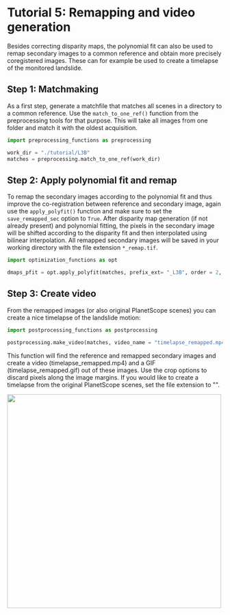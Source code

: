 # Tutorial 5: Remapping and video generation

Besides correcting disparity maps, the polynomial fit can also be used to remap secondary images to a common reference and obtain more precisely coregistered images. These can for example be used to create a timelapse of the monitored landslide. 

## Step 1: Matchmaking

As a first step, generate a matchfile that matches all scenes in a directory to a common reference. Use the `match_to_one_ref()` function from the preprocessing tools for that purpose. This will take all images from one folder and match it with the oldest acquisition. 

``` python
import preprocessing_functions as preprocessing

work_dir = "./tutorial/L3B"
matches = preprocessing.match_to_one_ref(work_dir)
```

## Step 2: Apply polynomial fit and remap

To remap the secondary images according to the polynomial fit and thus improve the co-registration between reference and secondary image, again use the `apply_polyfit()` function and make sure to set the `save_remapped_sec` option to `True`. After disparity map generation (if not already present) and polynomial fitting, the pixels in the secondary image will be shifted according to the disparity fit and then interpolated using bilinear interpolation. All remapped secondary images will be saved in your working directory with the file extension `*_remap.tif`.

``` python
import optimization_functions as opt

dmaps_pfit = opt.apply_polyfit(matches, prefix_ext= "_L3B", order = 2, demname = cop_dem, save_remapped_sec = True)
```

## Step 3: Create video

From the remapped images (or also original PlanetScope scenes) you can create a nice timelapse of the landslide motion:

``` python
import postprocessing_functions as postprocessing

postprocessing.make_video(matches, video_name = "timelapse_remapped.mp4", ext = "_remap", crop = 300)
```

This function will find the reference and remapped secondary images and create a video (timelapse_remapped.mp4) and a GIF (timelapse_remapped.gif) out of these images. Use the crop options to discard pixels along the image margins. If you would like to create a timelapse from the original PlanetScope scenes, set the file extension to "".

<img src='./figures/remapped_scenes.gif' width='500'>
